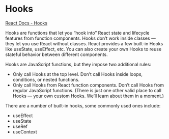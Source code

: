
# Hooks
[React Docs - Hooks](https://reactjs.org/docs/hooks-intro.html)

Hooks are functions that let you “hook into” React state and lifecycle features from function components. Hooks don’t work inside classes — they let you use React without classes. React provides a few built-in Hooks like useState, useEffect, etc. You can also create your own Hooks to reuse stateful behavior between different components.

Hooks are JavaScript functions, but they impose two additional rules:

 - Only call Hooks at the top level. Don’t call Hooks inside loops, conditions, or nested functions.
 - Only call Hooks from React function components. Don’t call Hooks from regular JavaScript functions. (There is just one other valid place to call Hooks — your own custom Hooks. We’ll learn about them in a moment.)

There are a number of built-in hooks, some commonly used ones include:
- useEffect 
- useState
- useRef
- useContext
